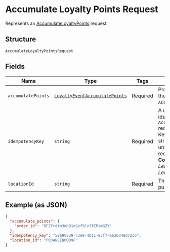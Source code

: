 
# Accumulate Loyalty Points Request

Represents an [AccumulateLoyaltyPoints](../../doc/api/loyalty.md#accumulate-loyalty-points) request.

## Structure

`AccumulateLoyaltyPointsRequest`

## Fields

| Name | Type | Tags | Description |
|  --- | --- | --- | --- |
| `accumulatePoints` | [`LoyaltyEventAccumulatePoints`](../../doc/models/loyalty-event-accumulate-points.md) | Required | Provides metadata when the event `type` is `ACCUMULATE_POINTS`. |
| `idempotencyKey` | `string` | Required | A unique string that identifies the `AccumulateLoyaltyPoints` request.<br>Keys can be any valid string but must be unique for every request.<br>**Constraints**: *Minimum Length*: `1`, *Maximum Length*: `128` |
| `locationId` | `string` | Required | The [location](../../doc/models/location.md) where the purchase was made. |

## Example (as JSON)

```json
{
  "accumulate_points": {
    "order_id": "RFZfrdtm3mhO1oGzf5Cx7fEMsmGZY"
  },
  "idempotency_key": "58b90739-c3e8-4b11-85f7-e636d48d72cb",
  "location_id": "P034NEENMD09F"
}
```

